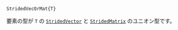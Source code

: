 ```
StridedVecOrMat{T}
```

要素の型が `T` の [`StridedVector`](@ref) と [`StridedMatrix`](@ref) のユニオン型です。
